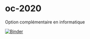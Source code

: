 # oc-2020
Option complémentaire en informatique

[![Binder](https://mybinder.org/badge_logo.svg)](https://mybinder.org/v2/gh/Bugnon/oc-2020/HEAD)
